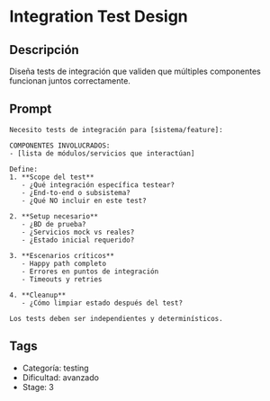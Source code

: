# Integration Test Design

## Descripción
Diseña tests de integración que validen que múltiples componentes funcionan juntos correctamente.

## Prompt
```
Necesito tests de integración para [sistema/feature]:

COMPONENTES INVOLUCRADOS:
- [lista de módulos/servicios que interactúan]

Define:
1. **Scope del test**
   - ¿Qué integración específica testear?
   - ¿End-to-end o subsistema?
   - ¿Qué NO incluir en este test?

2. **Setup necesario**
   - ¿BD de prueba?
   - ¿Servicios mock vs reales?
   - ¿Estado inicial requerido?

3. **Escenarios críticos**
   - Happy path completo
   - Errores en puntos de integración
   - Timeouts y retries

4. **Cleanup**
   - ¿Cómo limpiar estado después del test?

Los tests deben ser independientes y determinísticos.
```

## Tags
- Categoría: testing
- Dificultad: avanzado
- Stage: 3
